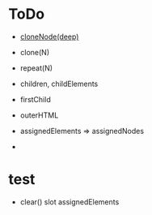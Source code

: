 # ToDo
* [cloneNode(deep)](https://developer.mozilla.org/en-US/docs/Web/API/Node/cloneNode)
* clone(N)
* repeat(N)
* children, childElements
* firstChild
* outerHTML

* assignedElements => assignedNodes
* 
# test
* clear() slot assignedElements
